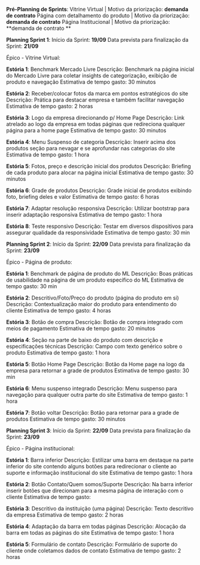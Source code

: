 **Pré-Planning de Sprints**:
  Vitrine Virtual | Motivo da priorização: **demanda de contrato**
  Página com detalhamento do produto | Motivo da priorização: **demanda de contrato**
  Página Institucional | Motivo da priorização: **demanda de contrato
**

**Planning Sprint 1**:
Início da Sprint: **19/09**
Data prevista para finalização da Sprint: **21/09**

Épico - Vitrine Virtual:

   **Estória 1**: Benchmark Mercado Livre
      Descrição: Benchmark na página inicial do Mercado Livre para coletar insights de categorização, exibição de produto e navegação
      Estimativa de tempo gasto: 30 minutos
      
   **Estória 2**: Receber/colocar fotos da marca em pontos estratégicos do site
      Descrição: Prática para destacar empresa e também facilitar navegação
      Estimativa de tempo gasto: 2 horas
      
   **Estória 3**: Logo da empresa direcionando p/ Home Page
      Descrição: Link atrelado ao logo da empresa em todas páginas que redireciona qualquer página para a home page
      Estimativa de tempo gasto: 30 minutos
    
   **Estória 4**: Menu Suspenso de categoria
      Descrição: Inserir acima dos produtos seção para nevagar e se aprofundar nas categorias do site
      Estimativa de tempo gasto: 1 hora
    
   **Estória 5**: Fotos, preço e descrição inicial dos produtos
      Descrição: Briefing de cada produto para alocar na página inicial
      Estimativa de tempo gasto: 30 minutos
    
   **Estória 6**: Grade de produtos
      Descrição: Grade inicial de produtos exibindo foto, briefing deles e valor 
      Estimativa de tempo gasto: 6 horas
    
   **Estória 7**: Adaptar resolução responsiva
      Descrição: Utilizar bootstrap para inserir adaptação responsiva
      Estimativa de tempo gasto: 1 hora
    
   **Estória 8**: Teste responsivo
      Descrição: Testar em diversos dispositivos para assegurar qualidade da responsividade 
      Estimativa de tempo gasto: 30 min
       
       
**Planning Sprint 2**:
Início da Sprint: **22/09**
Data prevista para finalização da Sprint: **23/09**

Épico - Página de produto:

   **Estória 1**: Benchmark de página de produto do ML
      Descrição: Boas práticas de usabilidade na página de um produto específico do ML
      Estimativa de tempo gasto: 30 min
      
   **Estória 2**: Descritivo/Foto/Preço do produto (página do produto em si)
      Descrição: Contextualização maior do produto para entendimento do cliente 
      Estimativa de tempo gasto: 4 horas
      
   **Estória 3**: Botão de compra
      Descrição: Botão de compra integrado com meios de pagamento 
      Estimativa de tempo gasto: 20 minutos
    
   **Estória 4**: Seção na parte de baixo do produto com descrição e especificações técnicas
      Descrição: Campo com texto genérico sobre o produto
      Estimativa de tempo gasto: 1 hora
    
   **Estória 5**: Botão Home Page
      Descrição: Botão da Home page na logo da empresa para retornar a grade de produtos
      Estimativa de tempo gasto: 30 min
    
   **Estória 6**: Menu suspenso integrado
      Descrição: Menu suspenso para navegação para qualquer outra parte do site
      Estimativa de tempo gasto: 1 hora
    
   **Estória 7**: Botão voltar
      Descrição: Botão para retornar para a grade de produtos
      Estimativa de tempo gasto: 30 minutos
       

**Planning Sprint 3**:
Início da Sprint: **22/09**
Data prevista para finalização da Sprint: **23/09**

Épico - Página institucional:

   **Estória 1**: Barra inferior
      Descrição: Estilizar uma barra em destaque na parte inferior do site contendo alguns botões para redirecionar o cliente ao suporte e informação institucional do site 
      Estimativa de tempo gasto: 1 hora
      
   **Estória 2**: Botão Contato/Quem somos/Suporte
      Descrição: Na barra inferior inserir botões que direcionam para a mesma página de interação com o cliente
      Estimativa de tempo gasto: 
      
   **Estória 3**: Descritivo da instituição (uma página)
      Descrição: Texto descritivo da empresa
      Estimativa de tempo gasto: 2 horas
    
   **Estória 4**: Adaptação da barra em todas páginas
      Descrição: Alocação da barra em todas as páginas do site
      Estimativa de tempo gasto: 1 hora
    
   **Estória 5**: Formulário de contato
      Descrição: Formulário de suporte do cliente onde coletamos dados de contato
      Estimativa de tempo gasto: 2 horas
    
    
